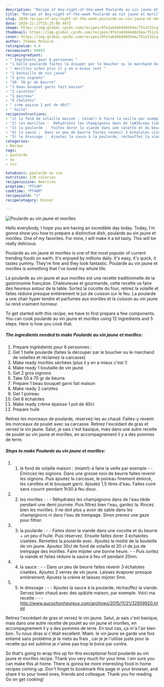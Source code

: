 ```yaml
---
description: "Recipe of Any-night-of-the-week Poularde au vin jaune et morilles"
title: "Recipe of Any-night-of-the-week Poularde au vin jaune et morilles"
slug: 1030-recipe-of-any-night-of-the-week-poularde-au-vin-jaune-et-morilles
date: 2020-12-17T15:25:09.447Z
image: https://img-global.cpcdn.com/recipes/9fe1abd464d8d34a/751x532cq70/poularde-au-vin-jaune-et-morilles-photo-principale-de-la-recette.jpg
thumbnail: https://img-global.cpcdn.com/recipes/9fe1abd464d8d34a/751x532cq70/poularde-au-vin-jaune-et-morilles-photo-principale-de-la-recette.jpg
cover: https://img-global.cpcdn.com/recipes/9fe1abd464d8d34a/751x532cq70/poularde-au-vin-jaune-et-morilles-photo-principale-de-la-recette.jpg
author: Thomas McGuire
ratingvalue: 4.4
reviewcount: 49655
recipeingredient:
- " Ingrdients pour 6 personnes "
- "1 belle poularde faites la dcouper par le boucher ou le marchand de volailles et rclamez la carcasse"
- " morilles sches plus il y en a mieux cest "
- "1 boutaille de vin jaune"
- "2 gros oignons"
- "50  70 gr de beurre"
- "1 beau bouquet garni fait maison"
- "2 carottes"
- "1 poireau"
- "6 chalotes"
- " crme paisse 1 pot de 40cl"
- " huile"
recipeinstructions:
- "1) le fond de volaille maison : (miam!)-à faire la veille par exemple  Emincez les oignons. Dans une grosse noix de beurre faites revenir les oignons. Puis ajoutez la carcasse, le poireau finement émincé, les carottes et le bouquet garni. Ajoutez 1,5 litres d&#39;eau. Faites cuire sans couvrir pendant 1h30 à feu doux."
- "2) les morilles :  Réhydratez les champignons dans de l&#39;eau tiède pendant une demi journée. Puis filtrez bien l&#39;eau, gardez la. Rincez bien les morilles. Il ne doit plus y avoir de sable dans les champignons ni dans l&#39;eau de trempage. Sinon prenez une gaze pour filtrer."
- "3) la poularde :  Faites dorer la viande dans une cocotte et du beurre + un peu d&#39;huile. Puis réservez. Ensuite faites dorer 3 échalotes ciselées. Remettez la poularde avec. Ajoutez la moitié de la bouteille de vin jaune. Ajoutez 30cl de fond de volaille et 20 cl de jus de trempage des morilles. Faire mijoter une bonne heure.  Puis sortez la viande et faites réduire la sauce à feu vif pendant 20mn."
- "4) la sauce :  Dans un peu de beurre faites revenir 3 échalotes ciselées. Ajoutez 2 verres de vin jaune. Laissez évaporer presque entièrement; Ajoutez la crème et laissez mijoter 5mn."
- "5) le dressage :  Ajoutez la sauce à la poularde, réchauffez la viande. Servez bien chaud avec des spätzle maison, par exemple. Voici ma recette :  http://www.aucochonheureux.com/archives/2015/11/21/32959920.html"
categories:
- Recipe
tags:
- poularde
- au
- vin

katakunci: poularde au vin 
nutrition: 138 calories
recipecuisine: American
preptime: "PT14M"
cooktime: "PT46M"
recipeyield: "1"
recipecategory: Dinner

---
```



![Poularde au vin jaune et morilles](https://img-global.cpcdn.com/recipes/9fe1abd464d8d34a/751x532cq70/poularde-au-vin-jaune-et-morilles-photo-principale-de-la-recette.jpg)

Hello everybody, I hope you are having an incredible day today. Today, I'm gonna show you how to prepare a distinctive dish, poularde au vin jaune et morilles. One of my favorites. For mine, I will make it a bit tasty. This will be really delicious.

Poularde au vin jaune et morilles is one of the most popular of current trending foods on earth. It's enjoyed by millions daily. It's easy, it's quick, it tastes yummy. They're fine and they look fantastic. Poularde au vin jaune et morilles is something that I've loved my whole life.

La poularde au vin jaune et aux morilles est une recette traditionnelle de la gastronomie française. Chaleureuse et gourmande, cette recette va faire des heureux autour de la table. Sortez la cocotte du four, retirez la volaille et faites réduire presque entièrement le jus de cuisson sur le feu. La poularde a une chair hyper tendre et parfumée aux morilles et la cuisson au vin jaune lui rend vraiment honneur.


To get started with this recipe, we have to first prepare a few components. You can cook poularde au vin jaune et morilles using 12 ingredients and 5 steps. Here is how you cook that.

<!--inarticleads1-->

##### The ingredients needed to make Poularde au vin jaune et morilles:

1. Prepare  Ingrédients pour 6 personnes :
1. Get 1 belle poularde (faites la découper par le boucher ou le marchand de volailles et réclamez la carcasse)
1. Make ready  morilles séchées (plus il y en a mieux c&#39;est !)
1. Make ready 1 boutaille de vin jaune
1. Get 2 gros oignons
1. Take 50 à 70 gr de beurre
1. Prepare 1 beau bouquet garni fait maison
1. Make ready 2 carottes
1. Get 1 poireau
1. Get 6 échalotes
1. Make ready  crème épaisse 1 pot de 40cl
1. Prepare  huile


Retirez les morceaux de poularde, réservez-les au chaud. Faites-y revenir les morceaux de poulet avec sa carcasse. Retirez l&#39;excédant de gras et versez le vin jaune. Salut, je sais c&#39;est basique, mais dans une autre recette de poulet au vin jaune et morilles, en accompagnement il y a des pommes de terre. 

<!--inarticleads2-->

##### Steps to make Poularde au vin jaune et morilles:

1. 1) le fond de volaille maison : (miam!)-à faire la veille par exemple -  - Emincez les oignons. Dans une grosse noix de beurre faites revenir les oignons. Puis ajoutez la carcasse, le poireau finement émincé, les carottes et le bouquet garni. Ajoutez 1,5 litres d&#39;eau. Faites cuire sans couvrir pendant 1h30 à feu doux.
1. 2) les morilles : -  - Réhydratez les champignons dans de l&#39;eau tiède pendant une demi journée. Puis filtrez bien l&#39;eau, gardez la. Rincez bien les morilles. Il ne doit plus y avoir de sable dans les champignons ni dans l&#39;eau de trempage. Sinon prenez une gaze pour filtrer.
1. 3) la poularde : -  - Faites dorer la viande dans une cocotte et du beurre + un peu d&#39;huile. Puis réservez. Ensuite faites dorer 3 échalotes ciselées. Remettez la poularde avec. Ajoutez la moitié de la bouteille de vin jaune. Ajoutez 30cl de fond de volaille et 20 cl de jus de trempage des morilles. Faire mijoter une bonne heure. -  - Puis sortez la viande et faites réduire la sauce à feu vif pendant 20mn.
1. 4) la sauce : -  - Dans un peu de beurre faites revenir 3 échalotes ciselées. Ajoutez 2 verres de vin jaune. Laissez évaporer presque entièrement; Ajoutez la crème et laissez mijoter 5mn.
1. 5) le dressage : -  - Ajoutez la sauce à la poularde, réchauffez la viande. Servez bien chaud avec des spätzle maison, par exemple. Voici ma recette : -  - http://www.aucochonheureux.com/archives/2015/11/21/32959920.html


Retirez l&#39;excédant de gras et versez le vin jaune. Salut, je sais c&#39;est basique, mais dans une autre recette de poulet au vin jaune et morilles, en accompagnement il y a des pommes de terre. En tout cas, ça m&#39;a l&#39;air bien bon. Tu nous diras si c&#39;était excellent. Miam. le vin jaune se garde une fois entamé sans problème je le mets au frais , car je je l&#39;utilise juste pour la recette qui est sublime je n&#39;aime pas trop le boire par contre. 

So that's going to wrap this up for this exceptional food poularde au vin jaune et morilles recipe. Thank you very much for your time. I am sure you can make this at home. There is gonna be more interesting food in home recipes coming up. Don't forget to bookmark this page in your browser, and share it to your loved ones, friends and colleague. Thank you for reading. Go on get cooking!
